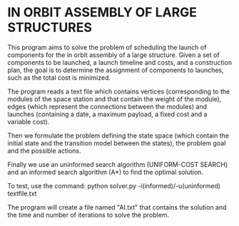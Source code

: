 # IN ORBIT ASSEMBLY OF LARGE STRUCTURES

This program aims to solve the problem of scheduling the launch of components for the in orbit assembly of a large structure. Given a set of components to be launched, a launch timeline and costs, and a construction plan, the goal is to determine the assignment of components to launches, such as the total cost is minimized.

The program reads a text file which contains vertices (corresponding to the modules of the space station and that contain the weight of the module), edges (which represent the connections between the modules) and launches (containing a date, a maximum payload, a fixed cost and a variable cost).

Then we formulate the problem defining the state space (which contain the initial state and the transition model between the states), the problem goal and the possible actions.

Finally we use an uninformed search algorithm (UNIFORM-COST SEARCH) and an informed search algorithm (A*) to find the optimal solution.

To test, use the command:
python solver.py -i(informed)/-u(uninformed) textfile.txt

The program will create a file named "AI.txt" that contains the solution and the time and number of iterations to solve the problem.
